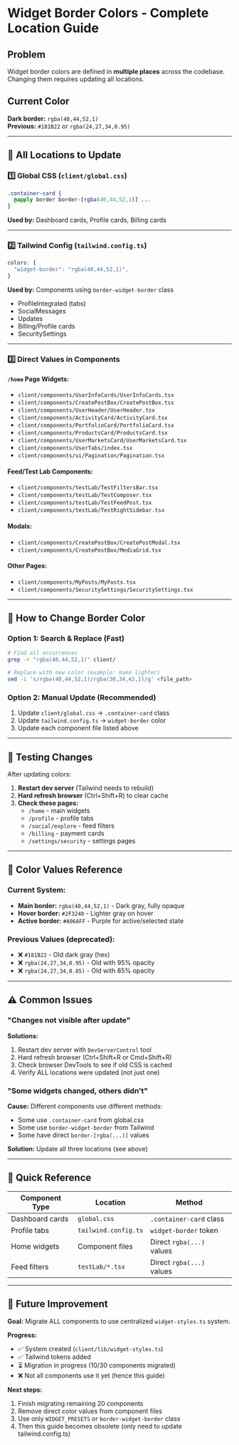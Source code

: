 # Widget Border Colors - Complete Location Guide

## Problem
Widget border colors are defined in **multiple places** across the codebase. Changing them requires updating all locations.

## Current Color
**Dark border:** `rgba(40,44,52,1)`  
**Previous:** `#181B22` or `rgba(24,27,34,0.95)`

---

## 🎯 All Locations to Update

### 1️⃣ **Global CSS** (`client/global.css`)
```css
.container-card {
  @apply border border-[rgba(40,44,52,1)] ...
}
```
**Used by:** Dashboard cards, Profile cards, Billing cards

---

### 2️⃣ **Tailwind Config** (`tailwind.config.ts`)
```typescript
colors: {
  "widget-border": "rgba(40,44,52,1)",
}
```
**Used by:** Components using `border-widget-border` class
- ProfileIntegrated (tabs)
- SocialMessages
- Updates
- Billing/Profile cards
- SecuritySettings

---

### 3️⃣ **Direct Values in Components**

#### `/home` Page Widgets:
- `client/components/UserInfoCards/UserInfoCards.tsx`
- `client/components/CreatePostBox/CreatePostBox.tsx`
- `client/components/UserHeader/UserHeader.tsx`
- `client/components/ActivityCard/ActivityCard.tsx`
- `client/components/PortfolioCard/PortfolioCard.tsx`
- `client/components/ProductsCard/ProductsCard.tsx`
- `client/components/UserMarketsCard/UserMarketsCard.tsx`
- `client/components/UserTabs/index.tsx`
- `client/components/ui/Pagination/Pagination.tsx`

#### Feed/Test Lab Components:
- `client/components/testLab/TestFiltersBar.tsx`
- `client/components/testLab/TestComposer.tsx`
- `client/components/testLab/TestFeedPost.tsx`
- `client/components/testLab/TestRightSidebar.tsx`

#### Modals:
- `client/components/CreatePostBox/CreatePostModal.tsx`
- `client/components/CreatePostBox/MediaGrid.tsx`

#### Other Pages:
- `client/components/MyPosts/MyPosts.tsx`
- `client/components/SecuritySettings/SecuritySettings.tsx`

---

## 📝 How to Change Border Color

### Option 1: Search & Replace (Fast)
```bash
# Find all occurrences
grep -r "rgba(40,44,52,1)" client/

# Replace with new color (example: make lighter)
sed -i 's/rgba(40,44,52,1)/rgba(30,34,42,1)/g' <file_path>
```

### Option 2: Manual Update (Recommended)
1. Update `client/global.css` → `.container-card` class
2. Update `tailwind.config.ts` → `widget-border` color
3. Update each component file listed above

---

## 🧪 Testing Changes

After updating colors:
1. **Restart dev server** (Tailwind needs to rebuild)
2. **Hard refresh browser** (Ctrl+Shift+R) to clear cache
3. **Check these pages:**
   - `/home` - main widgets
   - `/profile` - profile tabs
   - `/social/explore` - feed filters
   - `/billing` - payment cards
   - `/settings/security` - settings pages

---

## 🎨 Color Values Reference

### Current System:
- **Main border:** `rgba(40,44,52,1)` - Dark gray, fully opaque
- **Hover border:** `#2F3240` - Lighter gray on hover
- **Active border:** `#A06AFF` - Purple for active/selected state

### Previous Values (deprecated):
- ❌ `#181B22` - Old dark gray (hex)
- ❌ `rgba(24,27,34,0.95)` - Old with 95% opacity
- ❌ `rgba(24,27,34,0.85)` - Old with 85% opacity

---

## ⚠️ Common Issues

### "Changes not visible after update"
**Solutions:**
1. Restart dev server with `DevServerControl` tool
2. Hard refresh browser (Ctrl+Shift+R or Cmd+Shift+R)
3. Check browser DevTools to see if old CSS is cached
4. Verify ALL locations were updated (not just one)

### "Some widgets changed, others didn't"
**Cause:** Different components use different methods:
- Some use `.container-card` from global.css
- Some use `border-widget-border` from Tailwind
- Some have direct `border-[rgba(...)]` values

**Solution:** Update all three locations (see above)

---

## 📌 Quick Reference

| Component Type | Location | Method |
|---------------|----------|--------|
| Dashboard cards | `global.css` | `.container-card` class |
| Profile tabs | `tailwind.config.ts` | `widget-border` token |
| Home widgets | Component files | Direct `rgba(...)` values |
| Feed filters | `testLab/*.tsx` | Direct `rgba(...)` values |

---

## 🔄 Future Improvement

**Goal:** Migrate ALL components to use centralized `widget-styles.ts` system.

**Progress:**
- ✅ System created (`client/lib/widget-styles.ts`)
- ✅ Tailwind tokens added
- ⏳ Migration in progress (10/30 components migrated)
- ❌ Not all components use it yet (hence this guide)

**Next steps:**
1. Finish migrating remaining 20 components
2. Remove direct color values from component files
3. Use only `WIDGET_PRESETS` or `border-widget-border` class
4. Then this guide becomes obsolete (only need to update tailwind.config.ts)
